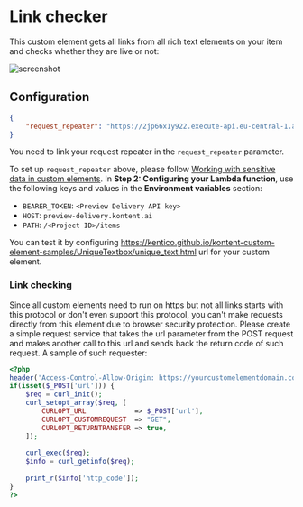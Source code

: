 # Link checker

This custom element gets all links from all rich text elements on your item and checks whether they are live or not:

![screenshot](http://amend.cz/link_checker.gif)

## Configuration

```json
{
    "request_repeater": "https://2jp66x1y922.execute-api.eu-central-1.amazonaws.com/default/requestRepeater"
}
```

You need to link your request repeater in the `request_repeater` parameter.

To set up `request_repeater` above, please follow [Working with sensitive data in custom elements](https://docs.kontent.ai/tutorials/develop-apps/integrate/working-with-sensitive-data-in-custom-elements).
In **Step 2: Configuring your Lambda function**, use the following keys and values in the **Environment variables** section:
  - `BEARER_TOKEN`: `<Preview Delivery API key>`
  - `HOST`: `preview-delivery.kontent.ai`
  - `PATH`: `/<Project ID>/items`

You can test it by configuring https://kentico.github.io/kontent-custom-element-samples/UniqueTextbox/unique_text.html url for your custom element.

### Link checking

Since all custom elements need to run on https but not all links starts with this protocol or don't even support this protocol, you can't make requests directly from this element due to browser security protection.
Please create a simple request service that takes the url parameter from the POST request and makes another call to this url and sends back the return code of such request.
A sample of such requester:

```php
<?php
header('Access-Control-Allow-Origin: https://yourcustomelementdomain.com/', false);
if(isset($_POST['url'])) {
	$req = curl_init();
	curl_setopt_array($req, [
		CURLOPT_URL            => $_POST['url'],
		CURLOPT_CUSTOMREQUEST  => "GET",
		CURLOPT_RETURNTRANSFER => true,
	]);
		
	curl_exec($req);
	$info = curl_getinfo($req);
	
	print_r($info['http_code']);
}
?>
```
